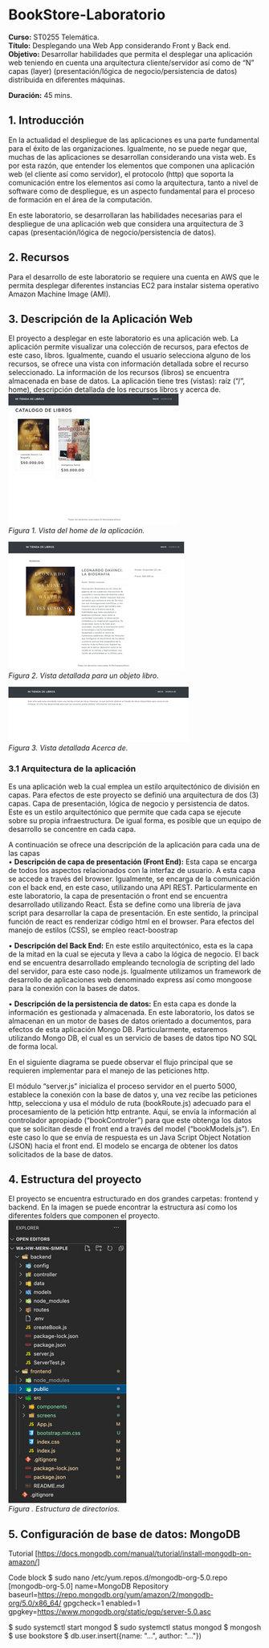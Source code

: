 # BookStore-Laboratorio

**Curso:** ST0255 Telemática. <br />
**Título:** Desplegando una Web App considerando Front y Back end. <br />
**Objetivo:** Desarrollar habilidades que permita el desplegar una aplicación web teniendo en cuenta una arquitectura cliente/servidor así como de “N” capas (layer) (presentación/lógica de negocio/persistencia de datos) distribuida en diferentes máquinas.  <br />

**Duración:** 45 mins.

## 1. Introducción
En la actualidad el despliegue de las aplicaciones es una parte fundamental para el éxito de las organizaciones. Igualmente, no se puede negar que, muchas de las aplicaciones se desarrollan considerando una vista web.  Es por esta razón, que entender los elementos que componen una aplicación web (el cliente así como servidor), el protocolo (http) que soporta la comunicación entre los elementos así como la arquitectura, tanto a nivel de software como de despliegue, es un aspecto fundamental para el proceso de formación en el área de la computación. 

En este laboratorio, se desarrollaran las habilidades necesarias para el despliegue de una aplicación web que considera una arquitectura de 3 capas (presentación/lógica de negocio/persistencia de datos). 

## 2. Recursos
Para el desarrollo de este laboratorio se requiere una cuenta en AWS que le permita desplegar diferentes instancias EC2 para instalar sistema operativo Amazon Machine Image (AMI). 

## 3. Descripción de la Aplicación Web
El proyecto a desplegar en este laboratorio es una aplicación web. La aplicación permite visualizar una colección de recursos, para efectos de este caso, libros. Igualmente, cuando el usuario selecciona alguno de los recursos, se ofrece una vista con información detallada sobre el recurso seleccionado. La información de los recursos (libros) se encuentra almacenada en base de datos. La aplicación tiene tres (vistas): raíz (“/”, home), descripción  detallada de los recursos libros y acerca de. 
![Figura 1](https://github.com/clopezr9/BookStore-Lab/blob/main/ImagenesBookStore/Figura1.png) <br />
*Figura 1. Vista del home de la aplicación.* <br />

![Figura 2](https://github.com/clopezr9/BookStore-Lab/blob/main/ImagenesBookStore/Figura2.png) <br />
*Figura 2. Vista detallada para un objeto libro.* <br />

![Figura 3](https://github.com/clopezr9/BookStore-Lab/blob/main/ImagenesBookStore/Figura3.png) <br />
*Figura 3. Vista detallada Acerca de.* <br />

### 3.1 Arquitectura de la aplicación
Es una aplicación web la cual emplea un estilo arquitectónico de división en capas. Para efectos de este proyecto se definió una arquitectura de dos (3) capas. Capa de presentación, lógica de negocio y persistencia de datos. Este es un estilo arquitectónico que permite que cada capa se ejecute sobre su propia infraestructura. De igual forma, es posible que un equipo de desarrollo se concentre en cada capa. 

A continuación se ofrece una descripción de la aplicación para cada una de las capas   
•	**Descripción de capa de presentación (Front End):** Esta capa se encarga de todos los aspectos relacionados con la interfaz de usuario. A esta capa se accede a través del browser. Igualmente, se encarga de la comunicación con el back end, en este caso, utilizando una API REST. Particularmente en este laboratorio, la capa de presentación o front end se encuentra desarrollado utilizando React. Ésta se define como una librería de java script para desarrollar la capa de presentación. En este sentido, la principal función de react es renderizar código html en el browser.  Para efectos del manejo de estilos (CSS), se empleo react-boostrap 

•	**Descripción del Back End:** En este estilo arquitectónico, esta es la capa de la mitad en la cual se ejecuta y lleva a cabo la lógica de negocio. El back end se encuentra desarrollado empleando tecnología de scripting del lado del servidor, para este caso node.js. Igualmente utilizamos un framework de desarrollo de aplicaciones web denominado express así como mongoose para la conexión con la bases de datos.

•	**Descripción de la persistencia de datos:** En esta capa es donde la información es gestionada y almacenada. En este laboratorio, los datos se almacenan en un motor de bases de datos orientado a documentos, para efectos de esta aplicación Mongo DB. Particularmente, estaremos utilizando Mongo DB, el cual es un servicio de bases de datos tipo NO SQL de forma local. 

En el siguiente diagrama se puede observar el flujo principal que se requieren implementar para el manejo de las peticiones http. 

El módulo “server.js” inicializa el proceso servidor en el puerto 5000, establece la conexión con la base de datos y, una vez recibe las peticiones http, selecciona y usa el módulo de ruta (bookRoute.js) adecuado para el procesamiento de la petición http entrante. Aquí, se envía la información al controlador apropiado (“bookControler”) para que este obtenga los datos que se solicitan desde el front end a través del model (“bookModels.js”). En este caso lo que se envía de respuesta es un Java Script Object Notation (JSON) hacia el front end. El modelo se encarga de obtener los datos solicitados de la base de datos.


## 4. Estructura del proyecto
El proyecto se encuentra estructurado en dos grandes carpetas: frontend y backend. En la imagen se puede encontrar la estructura así como los diferentes folders que componen el proyecto.
![Directorios](https://github.com/clopezr9/BookStore-Lab/blob/main/ImagenesBookStore/Directorios.png) <br />
*Figura . Estructura de directorios.*


## 5. Configuración de base de datos: MongoDB

Tutorial [https://docs.mongodb.com/manual/tutorial/install-mongodb-on-amazon/]

Code block
$ sudo nano /etc/yum.repos.d/mongodb-org-5.0.repo
[mongodb-org-5.0]
name=MongoDB Repository
baseurl=https://repo.mongodb.org/yum/amazon/2/mongodb-org/5.0/x86_64/
gpgcheck=1
enabled=1
gpgkey=https://www.mongodb.org/static/pgp/server-5.0.asc

$ sudo systemctl start mongod
$ sudo systemctl status mongod
$ mongosh
$ use bookstore
$ db.user.insert({name: "...", author: "..."})
